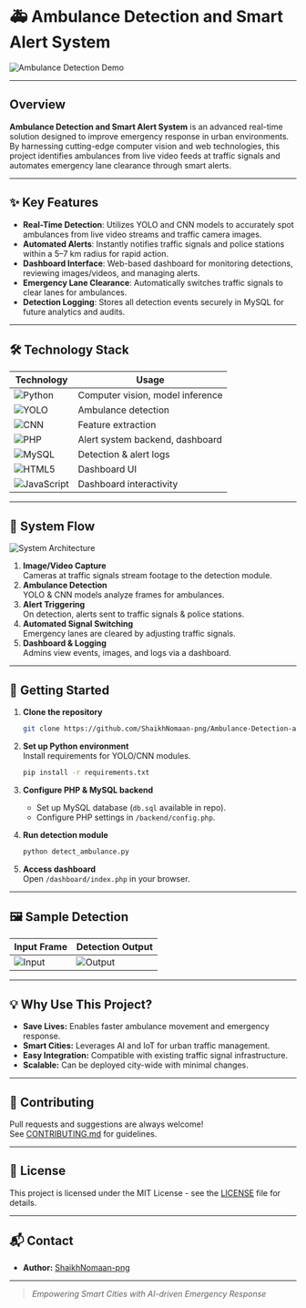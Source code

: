 # 🚑 Ambulance Detection and Smart Alert System

![Ambulance Detection Demo](https://raw.githubusercontent.com/ShaikhNomaan-png/Ambulance-Detection-and-Smart-Alert-System/main/assets/ambulance-demo.gif)

---

## Overview

**Ambulance Detection and Smart Alert System** is an advanced real-time solution designed to improve emergency response in urban environments. By harnessing cutting-edge computer vision and web technologies, this project identifies ambulances from live video feeds at traffic signals and automates emergency lane clearance through smart alerts.

---

## ✨ Key Features

- **Real-Time Detection**: Utilizes YOLO and CNN models to accurately spot ambulances from live video streams and traffic camera images.
- **Automated Alerts**: Instantly notifies traffic signals and police stations within a 5–7 km radius for rapid action.
- **Dashboard Interface**: Web-based dashboard for monitoring detections, reviewing images/videos, and managing alerts.
- **Emergency Lane Clearance**: Automatically switches traffic signals to clear lanes for ambulances.
- **Detection Logging**: Stores all detection events securely in MySQL for future analytics and audits.

---

## 🛠️ Technology Stack

| Technology         | Usage                                   |
|--------------------|-----------------------------------------|
| ![Python](https://img.shields.io/badge/Python-3.8+-blue.svg) | Computer vision, model inference |
| ![YOLO](https://img.shields.io/badge/YOLO-Object%20Detection-yellow.svg) | Ambulance detection |
| ![CNN](https://img.shields.io/badge/CNN-Deep%20Learning-red.svg) | Feature extraction |
| ![PHP](https://img.shields.io/badge/PHP-Backend-pink.svg) | Alert system backend, dashboard |
| ![MySQL](https://img.shields.io/badge/MySQL-Database-lightblue.svg) | Detection & alert logs |
| ![HTML5](https://img.shields.io/badge/HTML5-Frontend-orange.svg) | Dashboard UI |
| ![JavaScript](https://img.shields.io/badge/JavaScript-Frontend-yellow.svg) | Dashboard interactivity |

---

## 📸 System Flow

![System Architecture](https://raw.githubusercontent.com/ShaikhNomaan-png/Ambulance-Detection-and-Smart-Alert-System/main/assets/system-architecture.png)

1. **Image/Video Capture**  
   Cameras at traffic signals stream footage to the detection module.
2. **Ambulance Detection**  
   YOLO & CNN models analyze frames for ambulances.
3. **Alert Triggering**  
   On detection, alerts sent to traffic signals & police stations.
4. **Automated Signal Switching**  
   Emergency lanes are cleared by adjusting traffic signals.
5. **Dashboard & Logging**  
   Admins view events, images, and logs via a dashboard.

---

## 🚀 Getting Started

1. **Clone the repository**
   ```bash
   git clone https://github.com/ShaikhNomaan-png/Ambulance-Detection-and-Smart-Alert-System.git
   ```
2. **Set up Python environment**  
   Install requirements for YOLO/CNN modules.
   ```bash
   pip install -r requirements.txt
   ```
3. **Configure PHP & MySQL backend**  
   - Set up MySQL database (`db.sql` available in repo).
   - Configure PHP settings in `/backend/config.php`.

4. **Run detection module**  
   ```bash
   python detect_ambulance.py
   ```
5. **Access dashboard**  
   Open `/dashboard/index.php` in your browser.

---

## 🖼️ Sample Detection

| Input Frame | Detection Output |
|-------------|-----------------|
| ![Input](https://raw.githubusercontent.com/ShaikhNomaan-png/Ambulance-Detection-and-Smart-Alert-System/main/assets/sample-input.jpg) | ![Output](https://raw.githubusercontent.com/ShaikhNomaan-png/Ambulance-Detection-and-Smart-Alert-System/main/assets/sample-output.jpg) |

---

## 💡 Why Use This Project?

- **Save Lives:** Enables faster ambulance movement and emergency response.
- **Smart Cities:** Leverages AI and IoT for urban traffic management.
- **Easy Integration:** Compatible with existing traffic signal infrastructure.
- **Scalable:** Can be deployed city-wide with minimal changes.

---

## 🤝 Contributing

Pull requests and suggestions are always welcome!  
See [CONTRIBUTING.md](CONTRIBUTING.md) for guidelines.

---

## 📄 License

This project is licensed under the MIT License - see the [LICENSE](LICENSE) file for details.

---

## 📬 Contact

- **Author:** [ShaikhNomaan-png](https://github.com/ShaikhNomaan-png)

---

> *Empowering Smart Cities with AI-driven Emergency Response*
